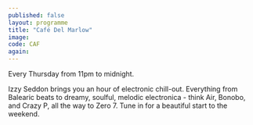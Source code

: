 ```yaml
---
published: false
layout: programme
title: "Café Del Marlow"
image:
code: CAF
again:
---
```


Every Thursday from 11pm to midnight.

Izzy Seddon brings you an hour of electronic chill-out. Everything from Balearic beats to dreamy, soulful, melodic electronica - think Air, Bonobo, and Crazy P, all the way to Zero 7. Tune in for a beautiful start to the weekend.
